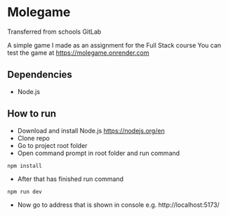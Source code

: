# Molegame
Transferred from schools GitLab

A simple game I made as an assignment for the Full Stack course
You can test the game at https://molegame.onrender.com

## Dependencies
- Node.js


## How to run

- Download and install Node.js https://nodejs.org/en
- Clone repo
- Go to project root folder
- Open command prompt in root folder and run command
```
npm install
```
- After that has finished run command
```
npm run dev
```
- Now go to address that is shown in console e.g. http://localhost:5173/
